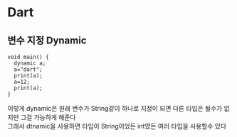 # Dart
## 변수 지정 Dynamic 
```
void main() {
  dynamic a;
  a="dart";
  print(a);
  a=12;
  print(a);
}
```
이렇게 dynamic은 원래 변수가 String같이 하나로 지정이 되면 다른 타입은 될수가 없지만 그걸 가능하게 해준다<br>
그래서 dtnamic을 사용하면 타입이 String이었든 int였든 여러 타입을 사용할수 있다

